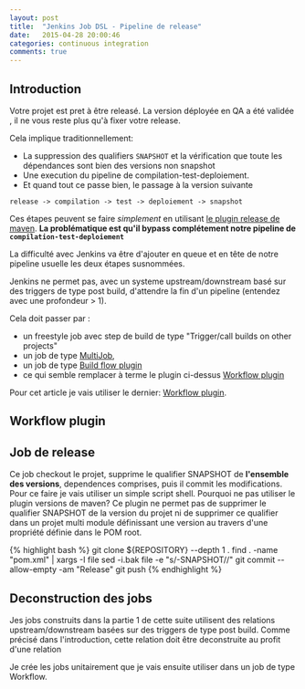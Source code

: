 ```yaml
---
layout: post
title:  "Jenkins Job DSL - Pipeline de release"
date:   2015-04-28 20:00:46
categories: continuous integration
comments: true
---
```


## Introduction

Votre projet est pret à être releasé. La version déployée en QA a été validée , il ne vous reste plus qu'à fixer votre release.
  
Cela implique traditionnellement:
  
- La suppression des qualifiers `SNAPSHOT` et la vérification que toute les dépendances sont bien des versions non snapshot
- Une execution du pipeline de compilation-test-deploiement.
- Et quand tout ce passe bien, le passage à la version suivante

`release -> compilation -> test -> deploiement -> snapshot`

Ces étapes peuvent se faire *simplement* en utilisant [le plugin release de maven](http://maven.apache.org/maven-release/maven-release-plugin/).
**La problématique est qu'il bypass complétement notre pipeline de `compilation-test-deploiement`**

La difficulté avec Jenkins va être d'ajouter en queue et en tête de notre pipeline usuelle les deux étapes susnommées.
 
Jenkins ne permet pas, avec un systeme upstream/downstream basé sur des triggers de type post build, d'attendre la fin d'un pipeline (entendez avec une profondeur > 1).

Cela doit passer par :

- un freestyle job avec step de build de type "Trigger/call builds on other projects"
- un job de type [MultiJob](https://wiki.jenkins-ci.org/display/JENKINS/Multijob+Plugin),
- un job de type [Build flow plugin](https://wiki.jenkins-ci.org/display/JENKINS/Build+Flow+Plugin)
- ce qui semble remplacer à terme le plugin ci-dessus [Workflow plugin](https://github.com/jenkinsci/workflow-plugin)

Pour cet article je vais utiliser le dernier: [Workflow plugin](https://github.com/jenkinsci/workflow-plugin).


## Workflow plugin
 
 
## Job de release
 
Ce job checkout le projet, supprime le qualifier SNAPSHOT de **l'ensemble des versions**, dependences comprises, puis il commit les modifications. 
Pour ce faire je vais utiliser un simple script shell. Pourquoi ne pas utiliser le plugin versions de maven? 
Ce plugin ne permet pas de supprimer le qualifier SNAPSHOT de la version du projet ni de supprimer ce qualifier dans un projet multi module définissant
une version au travers d'une propriété définie dans le POM root.

{% highlight bash %}
git clone ${REPOSITORY} --depth 1 .
find . -name "pom.xml" | xargs -I file sed -i.bak file -e "s/-SNAPSHOT//"
git commit --allow-empty -am "Release"
git push 
{% endhighlight %}
  
 


## Deconstruction des jobs

Jes jobs construits dans la partie 1 de cette suite utilisent des relations upstream/downstream basées sur des triggers de type post build. 
Comme précisé dans l'introduction, cette relation doit être deconstruite au profit d'une relation
 
 
 
 
 Je crée les jobs unitairement que je vais ensuite utiliser dans un job de type Workflow.


